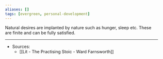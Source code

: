 ```yaml
---
aliases: []
tags: [evergreen, personal-development]
---
```


Natural desires are implanted by nature such as hunger, sleep etc. These are finite and can be fully satisfied.






---
- Sources:
	- [[Lit  - The Practising Stoic - Ward Farnsworth]]

